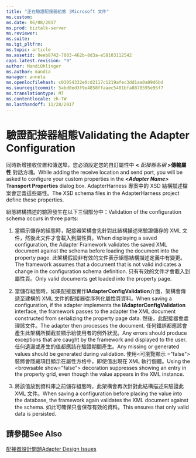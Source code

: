 ```yaml
---
title: "正在驗證配接器組態 |Microsoft 文件"
ms.custom: 
ms.date: 06/08/2017
ms.prod: biztalk-server
ms.reviewer: 
ms.suite: 
ms.tgt_pltfrm: 
ms.topic: article
ms.assetid: 8eeb8742-7083-462b-8d3a-e58103112542
caps.latest.revision: "9"
author: MandiOhlinger
ms.author: mandia
manager: anneta
ms.openlocfilehash: c03054332e0cd2117c1219afec3dd1aa0a09d6bd
ms.sourcegitcommit: 5abd0ed3f9e4858ffaaec5481bfa8878595e95f7
ms.translationtype: MT
ms.contentlocale: zh-TW
ms.lasthandoff: 11/28/2017
---
```

# <a name="validating-the-adapter-configuration"></a><span data-ttu-id="3a437-102">驗證配接器組態</span><span class="sxs-lookup"><span data-stu-id="3a437-102">Validating the Adapter Configuration</span></span>
<span data-ttu-id="3a437-103">同時新增接收位置和傳送埠，您必須設定您的自訂屬性中 **\<** *配接器名稱* **\>傳輸屬性**  對話方塊。</span><span class="sxs-lookup"><span data-stu-id="3a437-103">While adding the receive location and send port, you will be asked to configure your custom properties in the **\<***Adapter Name***\> Transport Properties** dialog box.</span></span> <span data-ttu-id="3a437-104">AdapterHarness 專案中的 XSD 結構描述檔案會定義這些屬性。</span><span class="sxs-lookup"><span data-stu-id="3a437-104">The XSD schema files in the AdapterHarness project define these properties.</span></span>  
  
 <span data-ttu-id="3a437-105">組態結構描述的驗證發生在以下三個部分中：</span><span class="sxs-lookup"><span data-stu-id="3a437-105">Validation of the configuration schema occurs in three parts:</span></span>  
  
1.  <span data-ttu-id="3a437-106">當顯示儲存的組態時，配接器架構會先針對此結構描述來驗證儲存的 XML 文件，然後此文件才會載入到屬性頁。</span><span class="sxs-lookup"><span data-stu-id="3a437-106">When displaying a saved configuration, the Adapter Framework validates the saved XML document against the schema before loading the document into the property page.</span></span> <span data-ttu-id="3a437-107">此架構假設非有效的文件表示組態結構描述定義中有變更。</span><span class="sxs-lookup"><span data-stu-id="3a437-107">The framework assumes that a document that is not valid indicates a change in the configuration schema definition.</span></span> <span data-ttu-id="3a437-108">只有有效的文件才會載入到屬性頁。</span><span class="sxs-lookup"><span data-stu-id="3a437-108">Only valid documents get loaded into the property page.</span></span>  
  
2.  <span data-ttu-id="3a437-109">當儲存組態時，如果配接器實作**IAdapterConfigValidation**介面，架構會傳遞至建構的 XML 文件的配接器從序列化屬性頁資料。</span><span class="sxs-lookup"><span data-stu-id="3a437-109">When saving a configuration, if the adapter implements the **IAdapterConfigValidation** interface, the framework passes to the adapter the XML document constructed from serializing the property page data.</span></span> <span data-ttu-id="3a437-110">然後，此配接器會處理該文件。</span><span class="sxs-lookup"><span data-stu-id="3a437-110">The adapter then processes the document.</span></span> <span data-ttu-id="3a437-111">任何錯誤都應該會產生此架構所攔截並顯示給使用者的例外狀況。</span><span class="sxs-lookup"><span data-stu-id="3a437-111">Any errors should produce exceptions that are caught by the framework and displayed to the user.</span></span> <span data-ttu-id="3a437-112">任何遺漏或產生的值都應該在驗證期間產生。</span><span class="sxs-lookup"><span data-stu-id="3a437-112">Any missing or generated values should be generated during validation.</span></span> <span data-ttu-id="3a437-113">使用\<可瀏覽顯示 ="false"\>裝飾會隱藏項目顯示在屬性方格中，即使值出現在 XML 執行個體。</span><span class="sxs-lookup"><span data-stu-id="3a437-113">Using the \<browsable show="false"\> decoration suppresses showing an entry in the property grid, even though the value appears in the XML instance.</span></span>  
  
3.  <span data-ttu-id="3a437-114">將該值放到資料庫之前儲存組態時，此架構會再次針對此結構描述來驗證此 XML 文件。</span><span class="sxs-lookup"><span data-stu-id="3a437-114">When saving a configuration before placing the value into the database, the framework again validates the XML document against the schema.</span></span> <span data-ttu-id="3a437-115">如此可確保只會保存有效的資料。</span><span class="sxs-lookup"><span data-stu-id="3a437-115">This ensures that only valid data is persisted.</span></span>  
  
## <a name="see-also"></a><span data-ttu-id="3a437-116">請參閱</span><span class="sxs-lookup"><span data-stu-id="3a437-116">See Also</span></span>  
 [<span data-ttu-id="3a437-117">配接器設計問題</span><span class="sxs-lookup"><span data-stu-id="3a437-117">Adapter Design Issues</span></span>](../core/adapter-design-issues.md)